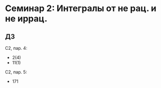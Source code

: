 # Семинар 2: Интегралы от не рац. и не иррац.

## ДЗ

С2, пар. 4:
* 2(4)
* 11(1)

С2, пар. 5:
* 171
